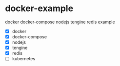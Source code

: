 # docker-example
docker docker-compose nodejs  tengine redis example

- [x] docker
- [x] docker-compose
- [x] nodejs
- [x] tengine
- [x] redis
- [ ] kubernetes
